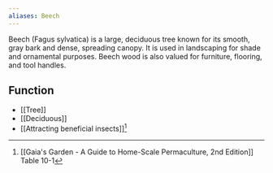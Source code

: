 ```yaml
---
aliases: Beech
---
```

Beech (Fagus sylvatica) is a large, deciduous tree known for its smooth, gray bark and dense, spreading canopy. It is used in landscaping for shade and ornamental purposes. Beech wood is also valued for furniture, flooring, and tool handles.
## Function
- [[Tree]]
- [[Deciduous]]
- [[Attracting beneficial insects]][^1]

[^1]: [[Gaia's Garden - A Guide to Home-Scale Permaculture, 2nd Edition]] Table 10-1
